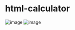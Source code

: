 # html-calculator
![image](https://user-images.githubusercontent.com/59527081/103174876-bc325000-488b-11eb-8f92-23be063ac610.png)
![image](https://user-images.githubusercontent.com/59527081/103174877-bdfc1380-488b-11eb-9516-546eca6de969.png)
